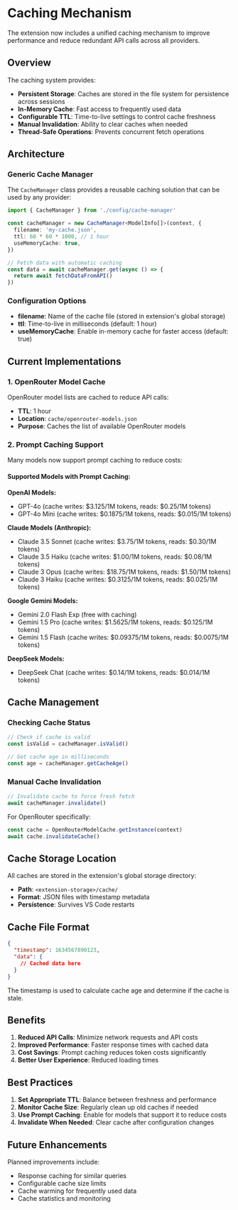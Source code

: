 # Caching Mechanism

The extension now includes a unified caching mechanism to improve performance and reduce redundant API calls across all providers.

## Overview

The caching system provides:
- **Persistent Storage**: Caches are stored in the file system for persistence across sessions
- **In-Memory Cache**: Fast access to frequently used data
- **Configurable TTL**: Time-to-live settings to control cache freshness
- **Manual Invalidation**: Ability to clear caches when needed
- **Thread-Safe Operations**: Prevents concurrent fetch operations

## Architecture

### Generic Cache Manager

The `CacheManager` class provides a reusable caching solution that can be used by any provider:

```typescript
import { CacheManager } from './config/cache-manager'

const cacheManager = new CacheManager<ModelInfo[]>(context, {
  filename: 'my-cache.json',
  ttl: 60 * 60 * 1000, // 1 hour
  useMemoryCache: true,
})

// Fetch data with automatic caching
const data = await cacheManager.get(async () => {
  return await fetchDataFromAPI()
})
```

### Configuration Options

- **filename**: Name of the cache file (stored in extension's global storage)
- **ttl**: Time-to-live in milliseconds (default: 1 hour)
- **useMemoryCache**: Enable in-memory cache for faster access (default: true)

## Current Implementations

### 1. OpenRouter Model Cache

OpenRouter model lists are cached to reduce API calls:
- **TTL**: 1 hour
- **Location**: `cache/openrouter-models.json`
- **Purpose**: Caches the list of available OpenRouter models

### 2. Prompt Caching Support

Many models now support prompt caching to reduce costs:

#### Supported Models with Prompt Caching:

**OpenAI Models:**
- GPT-4o (cache writes: $3.125/1M tokens, reads: $0.25/1M tokens)
- GPT-4o Mini (cache writes: $0.1875/1M tokens, reads: $0.015/1M tokens)

**Claude Models (Anthropic):**
- Claude 3.5 Sonnet (cache writes: $3.75/1M tokens, reads: $0.30/1M tokens)
- Claude 3.5 Haiku (cache writes: $1.00/1M tokens, reads: $0.08/1M tokens)
- Claude 3 Opus (cache writes: $18.75/1M tokens, reads: $1.50/1M tokens)
- Claude 3 Haiku (cache writes: $0.3125/1M tokens, reads: $0.025/1M tokens)

**Google Gemini Models:**
- Gemini 2.0 Flash Exp (free with caching)
- Gemini 1.5 Pro (cache writes: $1.5625/1M tokens, reads: $0.125/1M tokens)
- Gemini 1.5 Flash (cache writes: $0.09375/1M tokens, reads: $0.0075/1M tokens)

**DeepSeek Models:**
- DeepSeek Chat (cache writes: $0.14/1M tokens, reads: $0.014/1M tokens)

## Cache Management

### Checking Cache Status

```typescript
// Check if cache is valid
const isValid = cacheManager.isValid()

// Get cache age in milliseconds
const age = cacheManager.getCacheAge()
```

### Manual Cache Invalidation

```typescript
// Invalidate cache to force fresh fetch
await cacheManager.invalidate()
```

For OpenRouter specifically:

```typescript
const cache = OpenRouterModelCache.getInstance(context)
await cache.invalidateCache()
```

## Cache Storage Location

All caches are stored in the extension's global storage directory:
- **Path**: `<extension-storage>/cache/`
- **Format**: JSON files with timestamp metadata
- **Persistence**: Survives VS Code restarts

## Cache File Format

```json
{
  "timestamp": 1634567890123,
  "data": {
    // Cached data here
  }
}
```

The timestamp is used to calculate cache age and determine if the cache is stale.

## Benefits

1. **Reduced API Calls**: Minimize network requests and API costs
2. **Improved Performance**: Faster response times with cached data
3. **Cost Savings**: Prompt caching reduces token costs significantly
4. **Better User Experience**: Reduced loading times

## Best Practices

1. **Set Appropriate TTL**: Balance between freshness and performance
2. **Monitor Cache Size**: Regularly clean up old caches if needed
3. **Use Prompt Caching**: Enable for models that support it to reduce costs
4. **Invalidate When Needed**: Clear cache after configuration changes

## Future Enhancements

Planned improvements include:
- Response caching for similar queries
- Configurable cache size limits
- Cache warming for frequently used data
- Cache statistics and monitoring
